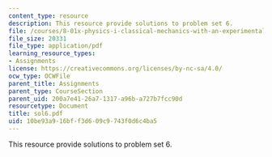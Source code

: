 ```yaml
---
content_type: resource
description: This resource provide solutions to problem set 6.
file: /courses/8-01x-physics-i-classical-mechanics-with-an-experimental-focus-fall-2002/10be93a916bff3d609c9743f0d6c4ba5_sol6.pdf
file_size: 20331
file_type: application/pdf
learning_resource_types:
- Assignments
license: https://creativecommons.org/licenses/by-nc-sa/4.0/
ocw_type: OCWFile
parent_title: Assignments
parent_type: CourseSection
parent_uid: 200a7e41-26a7-1317-a96b-a727b7fcc90d
resourcetype: Document
title: sol6.pdf
uid: 10be93a9-16bf-f3d6-09c9-743f0d6c4ba5
---
```

This resource provide solutions to problem set 6.